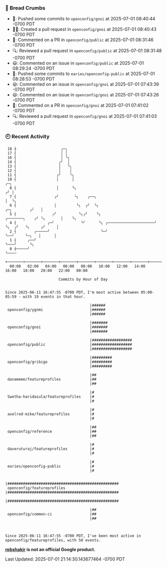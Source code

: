 ### 🍞 Bread Crumbs

 * 🚢: Pushed some commits to `openconfig/gnoi` at 2025-07-01 08:40:44 -0700 PDT
 * ✍🏼: Created a pull request in `openconfig/gnoi` at 2025-07-01 08:40:43 -0700 PDT
 * 💬: Commented on a PR in  `openconfig/public` at 2025-07-01 08:31:46 -0700 PDT
 * 🔍: Reviewed a pull request in  `openconfig/public` at 2025-07-01 08:31:48 -0700 PDT
 * 😃: Commented on an issue in `openconfig/public` at 2025-07-01 08:29:24 -0700 PDT
 * 🚢: Pushed some commits to `earies/openconfig-public` at 2025-07-01 08:28:53 -0700 PDT
 * 😃: Commented on an issue in `openconfig/gnoi` at 2025-07-01 07:43:39 -0700 PDT
 * 😃: Commented on an issue in `openconfig/gnoi` at 2025-07-01 07:43:26 -0700 PDT
 * 💬: Commented on a PR in  `openconfig/gnoi` at 2025-07-01 07:41:02 -0700 PDT
 * 🔍: Reviewed a pull request in  `openconfig/gnoi` at 2025-07-01 07:41:03 -0700 PDT

### 🕘 Recent Activity
```
 18 ┼                    ╭─╮
 17 ┤                    │ │
 16 ┤                    │ ╰╮
 14 ┤                   ╭╯  │
 13 ┤                   │   ╰╮
 12 ┤                   │    │
 11 ┤                  ╭╯    ╰╮
 10 ┤                  │      │                                                               ╭─╮
  8 ┤                  │      ╰╮                                                             ╭╯ │
  7 ┤                 ╭╯       ╰╮    ╭──╮                                                    │  ╰╮
  6 ┤                 │         ╰╮  ╭╯  ╰╮                                       ╭─╮        ╭╯   │
  5 ┤                ╭╯          ╰╮╭╯    ╰╮                        ╭───────╮    ╭╯ ╰╮       │    ╰╮
  4 ┤              ╭─╯            ╰╯      ╰╮ ╭─────────────────────╯       ╰╮  ╭╯   ╰╮     ╭╯     │
  2 ┤        ╭─────╯                       ╰─╯                              ╰──╯     ╰─╮   │      │
  1 ┤     ╭──╯                                                                         ╰───╯      ╰╮
  0 ┼─────╯                                                                                        ╰────
    +───────+───────+───────+───────+───────+───────+───────+───────+───────+───────+───────+───────+────
  00:00   02:00   04:00   06:00   08:00   10:00   12:00   14:00   16:00   18:00   20:00   22:00   00:00   

						Commits by Hour of Day


Since 2025-06-11 16:47:55 -0700 PDT, I'm most active between 05:00-05:59 - with 19 events in that hour.

```



```
                                      |######
 openconfig/ygnmi                     |######
                                      |######

                                      |#######
 openconfig/gnoi                      |#######
                                      |#######

                                      |##################
 openconfig/public                    |##################
                                      |##################

                                      |#########
 openconfig/gribigo                   |#########
                                      |#########

                                      |##
 danameme/featureprofiles             |##
                                      |##

                                      |#
 Swetha-haridasula/featureprofiles    |#
                                      |#

                                      |#
 axelrod-mike/featureprofiles         |#
                                      |#

                                      |##
 openconfig/reference                 |##
                                      |##

                                      |#
 daveruturaj/featureprofiles          |#
                                      |#

                                      |#
 earies/openconfig-public             |#
                                      |#

                                      |##################################################
 openconfig/featureprofiles           |##################################################
                                      |##################################################

                                      |##
 openconfig/common-ci                 |##
                                      |##



Since 2025-06-11 16:47:55 -0700 PDT, I've been most active in openconfig/featureprofiles, with 50 events.

```
**[robshakir](mailto:robjs@google.com) is not an official Google product.**  


Last Updated: 2025-07-01 21:14:30.143677464 -0700 PDT
